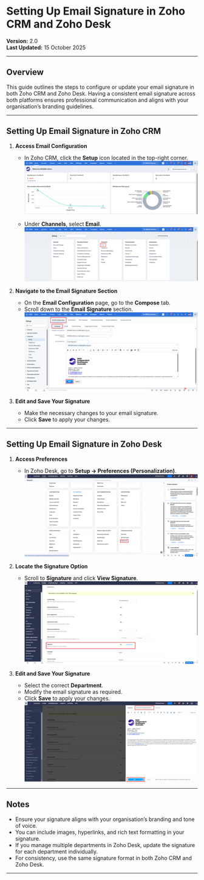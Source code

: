# Setting Up Email Signature in Zoho CRM and Zoho Desk

**Version:** 2.0  
**Last Updated:** 15 October 2025

---

## Overview

This guide outlines the steps to configure or update your email signature in both Zoho CRM and Zoho Desk.
Having a consistent email signature across both platforms ensures professional communication and aligns with your organisation’s branding guidelines.

---

## Setting Up Email Signature in Zoho CRM

1. **Access Email Configuration**  
   - In Zoho CRM, click the **Setup** icon located in the top-right corner.
   ![Setting-Up-Email-Signature](../assets/images/oauth-imap-setup/oauth-imap-setup-1.png)

   - Under **Channels**, select **Email**.
   ![Setting-Up-Email-Signature](../assets/images/oauth-imap-setup/oauth-imap-setup-2.png)

2. **Navigate to the Email Signature Section**  
   - On the **Email Configuration** page, go to the **Compose** tab.  
   - Scroll down to the **Email Signature** section.
   ![Setting-Up-Email-Signature](../assets/images/setting-up-email-signature/setting-up-email-signature-1.png)

3. **Edit and Save Your Signature**  
   - Make the necessary changes to your email signature.  
   - Click **Save** to apply your changes.

---

## Setting Up Email Signature in Zoho Desk

1. **Access Preferences**  
   - In Zoho Desk, go to **Setup → Preferences (Personalization)**.
   ![Setting-Up-Email-Signature](../assets/images/setting-up-email-signature/desk-1.png)

2. **Locate the Signature Option**  
   - Scroll to **Signature** and click **View Signature**.
   ![Setting-Up-Email-Signature](../assets/images/setting-up-email-signature/desk-2.png)

3. **Edit and Save Your Signature**  
   - Select the correct **Department**.
   - Modify the email signature as required.
   - Click **Save** to apply your changes.
   ![Setting-Up-Email-Signature](../assets/images/setting-up-email-signature/desk-3.png)

---

## Notes

- Ensure your signature aligns with your organisation’s branding and tone of voice.
- You can include images, hyperlinks, and rich text formatting in your signature.
- If you manage multiple departments in Zoho Desk, update the signature for each department individually.
- For consistency, use the same signature format in both Zoho CRM and Zoho Desk.

---


